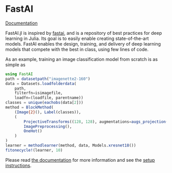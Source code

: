 # FastAI

[Documentation](https://FluxML.github.io/FastAI.jl/dev)

FastAI.jl is inspired by [fastai](https://github.com/fastai/fastai), and is a repository of best practices for deep learning in Julia. Its goal is to easily enable creating state-of-the-art models. FastAI enables the design, training, and delivery of deep learning models that compete with the best in class, using few lines of code.

As an example, training an image classification model from scratch is as simple as

```julia
using FastAI
path = datasetpath("imagenette2-160")
data = Datasets.loadfolderdata(
    path,
    filterfn=isimagefile,
    loadfn=(loadfile, parentname))
classes = unique(eachobs(data[2]))
method = BlockMethod(
    (Image{2}(), Label(classes)),
    (
        ProjectiveTransforms((128, 128), augmentations=augs_projection()),
        ImagePreprocessing(),
        OneHot()
    )
)
learner = methodlearner(method, data, Models.xresnet18())
fitonecycle!(learner, 10)
```

Please read [the documentation](https://fluxml.github.io/FastAI.jl/dev) for more information and see the [setup instructions](docs/setup.md).
